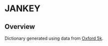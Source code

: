 # JANKEY

## Overview

Dictionary generated using data from
[Oxford 5k](https://github.com/nalgeon/words/blob/main/data/oxford-5k.csv).

